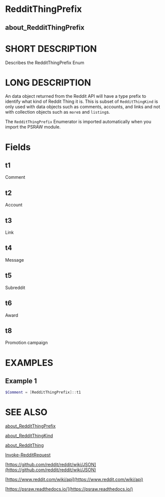 # RedditThingPrefix
## about_RedditThingPrefix

# SHORT DESCRIPTION
Describes the RedditThingPrefix Enum

# LONG DESCRIPTION
An data object returned from the Reddit API will have a type prefix to identify what kind of Reddit Thing it is. This is subset of `RedditThingKind` is only used with data objects such as comments, accounts, and links and not with collection objects such as `more`s and `listing`s.

The `RedditThingPrefix` Enumerator is imported automatically when you import the PSRAW module.


# Fields
## t1
Comment

## t2
Account

## t3
Link

## t4
Message

## t5
Subreddit

## t6
Award

## t8
Promotion campaign


# EXAMPLES

## Example 1

```powershell
$Comment = [RedditThingPrefix]::t1
```

# SEE ALSO

[about_RedditThingPrefix](https://psraw.readthedocs.io/en/latest/Module/about_RedditThingPrefix)

[about_RedditThingKind](https://psraw.readthedocs.io/en/latest/Module/about_RedditThingKind)

[about_RedditThing](https://psraw.readthedocs.io/en/latest/Module/about_RedditThing)

[Invoke-RedditRequest](https://psraw.readthedocs.io/en/latest/Module/Import-RedditRequest)

[https://github.com/reddit/reddit/wiki/JSON](https://github.com/reddit/reddit/wiki/JSON)

[https://www.reddit.com/wiki/api](https://www.reddit.com/wiki/api)

[https://psraw.readthedocs.io/](https://psraw.readthedocs.io/)


